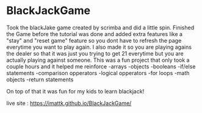 # BlackJackGame
Took the blackJake game created by scrimba and did a little spin. 
Finished the Game before the tutorial was done and added extra features like a "stay" and "reset game" feature so you dont have to refresh the page everytime you want to play again. I also made it so you are playing agains the dealer so that it was just you trying to get 21 everytime but you are actually playing against someone. 
This was a fun project that only took a couple hours and it helped me reinforce
-arrays
-objects
-booleans
-if/else statements
-comparison opperators
-logical opperators
-for loops
-math objects
-return statements

On top of that it was fun for my kids to learn blackjack!

live site : https://imattk.github.io/BlackJackGame/
